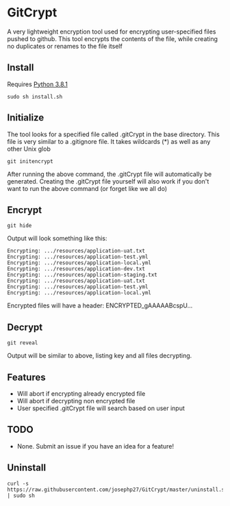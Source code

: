 # GitCrypt

A very lightweight encryption tool used for encrypting user-specified files pushed to github. This tool encrypts the contents of the file, while creating no duplicates or renames to the file itself

## Install
Requires [Python 3.8.1](https://www.python.org/downloads/release/python-381/)
```
sudo sh install.sh
```
## Initialize
The tool looks for a specified file called .gitCrypt in the base directory. This file is very similar to a .gitignore file. It takes wildcards (*) as well as any other Unix glob
```
git initencrypt
```
After running the above command, the .gitCrypt file will automatically be generated. Creating the .gitCrypt file yourself will also work if you don't want to run the above command (or forget like we all do)

## Encrypt
```
git hide
```

Output will look something like this: 
```
Encrypting: .../resources/application-uat.txt
Encrypting: .../resources/application-test.yml
Encrypting: .../resources/application-local.yml
Encrypting: .../resources/application-dev.txt
Encrypting: .../resources/application-staging.txt
Encrypting: .../resources/application-uat.txt
Encrypting: .../resources/application-test.yml
Encrypting: .../resources/application-local.yml
```

Encrypted files will have a header: ENCRYPTED_gAAAAABcspU...

## Decrypt
```
git reveal
```
Output will be similar to above, listing key and all files decrypting.

## Features
- Will abort if encrypting already encrypted file
- Will abort if decrypting non encrypted file
- User specified .gitCrypt file will search based on user input

## TODO
- None. Submit an issue if you have an idea for a feature!

## Uninstall
```
curl -s https://raw.githubusercontent.com/josephp27/GitCrypt/master/uninstall.sh | sudo sh
```
